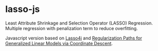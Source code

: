 # lasso-js

Least Attribute Shrinkage and Selection Operator (LASSO) Regression. Multiple regression with penalization term to reduce overfitting.

Javascript version based on [Lasso4j](https://code.google.com/archive/p/lasso4j/) and [Regularization Paths 
for Generalized Linear Models via Coordinate Descent](http://www-stat.stanford.edu/~hastie/Papers/glmnet.pdf).
